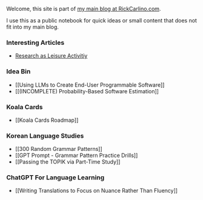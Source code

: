 Welcome, this site is part of [my main blog at RickCarlino.com](https://rickcarlino.com).

I use this as a public notebook for quick ideas or small content that does not fit into my main blog.

### Interesting Articles
- [Research as Leisure Activitiy](https://www.personalcanon.com/p/research-as-leisure-activity)
### Idea Bin
* [[Using LLMs to Create End-User Programmable Software]]
* [[(INCOMPLETE) Probability-Based Software Estimation]]
### Koala Cards
 * [[Koala Cards Roadmap]]
### Korean Language Studies
 - [[300 Random Grammar Patterns]]
 - [[GPT Prompt - Grammar Pattern Practice Drills]]
 - [[Passing the TOPIK via Part-Time Study]]

 ### ChatGPT For Language Learning
  - [[Writing Translations to Focus on Nuance Rather Than Fluency]]
